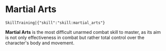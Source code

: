 # Martial Arts

`SkillTraining|{"skill":"skill:martial_arts"}`

**Martial Arts** is the most difficult unarmed combat skill to master, as its aim is not only effectiveness in combat but rather total control over the character's body and movement.